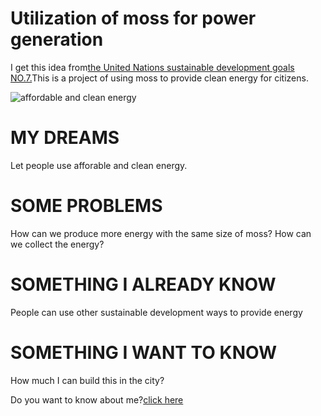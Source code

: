 # Utilization of moss for power generation

I get this idea from[the United Nations sustainable development goals NO.7.](https://www.un.org/sustainabledevelopment/energy/)This is a project of using moss to provide clean energy for citizens.

![affordable and clean energy](https://timgsa.baidu.com/timg?image&quality=80&size=b9999_10000&sec=1571235015&di=bd2e469185f13d73bf0bc832c383788d&imgtype=jpg&er=1&src=http%3A%2F%2Fsteps-centre.org%2Fwp-content%2Fuploads%2F2017%2F01%2Fsdg-chart940x380.jpg)

# MY DREAMS
Let people use afforable and clean energy.

# SOME PROBLEMS
How can we produce more energy with the same size of moss?
How can we collect the energy?

# SOMETHING I ALREADY KNOW
People can use other sustainable development ways to provide energy

# SOMETHING I WANT TO KNOW
How much I can build this in the city?

Do you want to know about me?[click here](aboutme.md)
